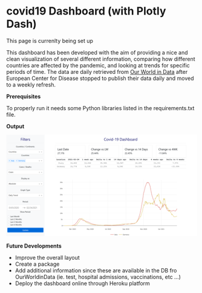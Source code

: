 # covid19 Dashboard (with Plotly Dash)

This page is currenlty being set up

This dashboard has been developed with the aim of providing a nice and clean visualization of several different information, comparing how different countries are affected by the pandemic, and looking at trends for specific periods of time.
The data are daily retrieved from <a href="https://covid.ourworldindata.org/data/owid-covid-data.csv">Our World in Data</a> after European Center for Disease stopped to publish their data daily and moved to a weekly refresh.

<b>Prerequisites</b>

To properly run it needs some Python libraries listed in the requirements.txt file.

<b>Output</b>

<img src="https://raw.githubusercontent.com/FilippoGalanti/covid_dash/main/dashboard.PNG" alt="Output Example">

<b>Future Developments</b>

- Improve the overall layout
- Create a package
- Add additional information since these are available in the DB fro OurWorldinData (ie. test, hospital admissions, vaccinations, etc ...)
- Deploy the dashboard online through Heroku platform
